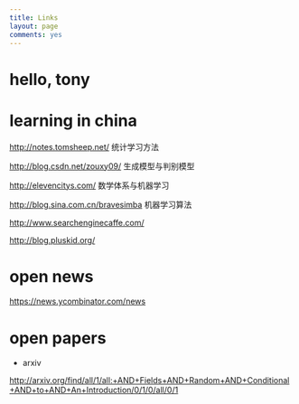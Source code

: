 ```yaml
---
title: Links
layout: page
comments: yes
---
```


hello, tony
===========


learning in china
=================

http://notes.tomsheep.net/ 统计学习方法

http://blog.csdn.net/zouxy09/ 生成模型与判别模型

http://elevencitys.com/ 数学体系与机器学习

http://blog.sina.com.cn/bravesimba 机器学习算法 

http://www.searchenginecaffe.com/

http://blog.pluskid.org/

open news
=========

https://news.ycombinator.com/news



open papers
===========

- arxiv

http://arxiv.org/find/all/1/all:+AND+Fields+AND+Random+AND+Conditional+AND+to+AND+An+Introduction/0/1/0/all/0/1


